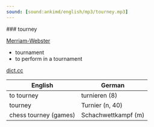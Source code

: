 ```yaml
---
sound: [sound:ankimd/english/mp3/tourney.mp3]
---
```


\### tourney

[Merriam-Webster](https://www.merriam-webster.com/dictionary/tourney)

- tournament
- to perform in a tournament

[dict.cc](https://www.dict.cc/tourney)

| English        | German       |
| -------------- | ------------ |
| to tourney | turnieren (8) |
| tourney | Turnier (n, 40) |
| chess tourney (games) | Schachwettkampf (m) |
